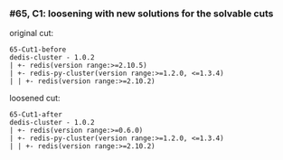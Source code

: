 ### #65, C1: loosening with new solutions for the solvable cuts
original cut:

```
65-Cut1-before
dedis-cluster - 1.0.2
| +- redis(version range:>=2.10.5)
| +- redis-py-cluster(version range:>=1.2.0, <=1.3.4)
| | +- redis(version range:>=2.10.2)
```




loosened cut:
```
65-Cut1-after
dedis-cluster - 1.0.2
| +- redis(version range:>=0.6.0)
| +- redis-py-cluster(version range:>=1.2.0, <=1.3.4)
| | +- redis(version range:>=2.10.2)
```




